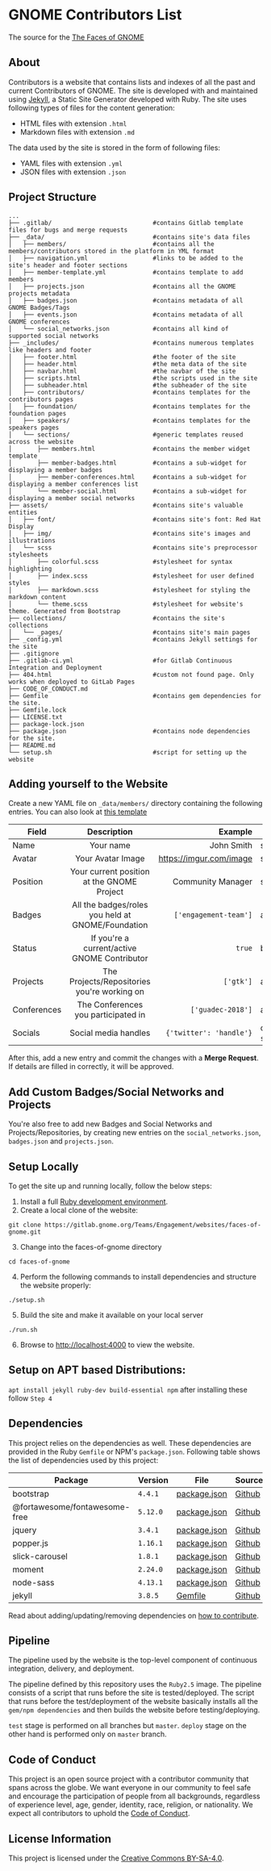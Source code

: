 # GNOME Contributors List

The source for the [The Faces of GNOME](https://teams.pages.gitlab.gnome.org/Engagement/websites/faces-of-gnome/)

## About

Contributors is a website that contains lists and indexes of all the past and current Contributors of GNOME.
The site is developed with
and maintained using [Jekyll][official-jekyll], a Static Site Generator
developed with Ruby. The site uses following types of files for the content
generation:

 * HTML files with extension `.html`
 * Markdown files with extension `.md`

The data used by the site is stored in the form of following files:

 * YAML files with extension `.yml`
 * JSON files with extension `.json`

## Project Structure

    ...
    ├── .gitlab/                            #contains Gitlab template files for bugs and merge requests
    ├── _data/                              #contains site's data files
    │   ├── members/                        #contains all the members/contributors stored in the platform in YML format
    │   ├── navigation.yml                  #links to be added to the site's header and footer sections
    │   ├── member-template.yml             #contains template to add members
    │   ├── projects.json                   #contains all the GNOME projects metadata
    │   ├── badges.json                     #contains metadata of all GNOME Badges/Tags
    │   ├── events.json                     #contains metadata of all GNOME conferences
    │   └── social_networks.json            #contains all kind of supported social networks
    ├── _includes/                          #contains numerous templates like headers and footer
    │   ├── footer.html                     #the footer of the site
    │   ├── header.html                     #the meta data of the site
    │   ├── navbar.html                     #the navbar of the site
    │   ├── scripts.html                    #the scripts used in the site
    │   ├── subheader.html                  #the subheader of the site
    │   ├── contributors/                   #contains templates for the contributors pages
    │   ├── foundation/                     #contains templates for the foundation pages
    │   ├── speakers/                       #contains templates for the speakers pages
    │   └── sections/                       #generic templates reused across the website
    │       ├── members.html                #contains the member widget template
    │       ├── member-badges.html          #contains a sub-widget for displaying a member badges
    │       ├── member-conferences.html     #contains a sub-widget for displaying a member conferences list
    │       └── member-social.html          #contains a sub-widget for displaying a member social networks
    ├── assets/                             #contains site's valuable entities
    │   ├── font/                           #contains site's font: Red Hat Display
    │   ├── img/                            #contains site's images and illustrations
    │   └── scss                            #contains site's preprocessor stylesheets
    │       ├── colorful.scss               #stylesheet for syntax highlighting
    │       ├── index.scss                  #stylesheet for user defined styles
    │       ├── markdown.scss               #stylesheet for styling the markdown content
    │       └── theme.scss                  #stylesheet for website's theme. Generated from Bootstrap
    ├── collections/                        #contains the site's collections
    │   └── _pages/                         #contains site's main pages
    ├── _config.yml                         #contains Jekyll settings for the site
    ├── .gitignore
    ├── .gitlab-ci.yml                      #for Gitlab Continuous Integration and Deployment
    ├── 404.html                            #custom not found page. Only works when deployed to GitLab Pages
    ├── CODE_OF_CONDUCT.md
    ├── Gemfile                             #contains gem dependencies for the site.
    ├── Gemfile.lock
    ├── LICENSE.txt
    ├── package-lock.json
    ├── package.json                        #contains node dependencies for the site.
    ├── README.md
    └── setup.sh                            #script for setting up the website

## Adding yourself to the Website

Create a new YAML file on `_data/members/` directory containing the following entries. You can also look at [this template](_data/member-template.yml)

| Field         | Description                                       | Example                 | Type                                                    |
| ------------- |:-------------------------------------------------:| -----------------------:| ------------------------------------------------------- |
| Name          | Your name                                         | John Smith              | string                                                  |
| Avatar        | Your Avatar Image                                 | https://imgur.com/image | string/boolean                                          |
| Position      | Your current position at the GNOME Project        | Community Manager       | string                                                  |
| Badges        | All the badges/roles you held at GNOME/Foundation | `['engagement-team']`   | array:entries from `badges.json`                        |
| Status        | If you're a current/active GNOME Contributor      | `true`                  | boolean                                                 |
| Projects      | The Projects/Repositories you're working on       | `['gtk']`               | array:entries from `projects.json`                      |
| Conferences   | The Conferences you participated in               | `['guadec-2018']`       | array:entries from `events.json`                        |
| Socials        | Social media handles                             | `{'twitter': 'handle'}` | collection:key from `social_networks.json`;value:string |

After this, add a new entry and commit the changes with a **Merge Request**. If details are filled in correctly, it will be approved.

## Add Custom Badges/Social Networks and Projects

You're also free to add new Badges and Social Networks and Projects/Repositories, by creating new entries on the `social_networks.json`, `badges.json` and `projects.json`.

## Setup Locally

To get the site up and running locally, follow the below steps:

1. Install a full [Ruby development environment](https://jekyllrb.com/docs/installation/).
2. Create a local clone of the website:
```
git clone https://gitlab.gnome.org/Teams/Engagement/websites/faces-of-gnome.git
```
3. Change into the faces-of-gnome directory
```
cd faces-of-gnome
```
4. Perform the following commands to install dependencies and structure the website properly:
```
./setup.sh
```
5. Build the site and make it available on your local server
```
./run.sh
```
6. Browse to [http://localhost:4000](http://localhost:4000) to view the website.

## Setup on APT based Distributions:
`apt install jekyll ruby-dev build-essential npm` after installing these follow `Step 4`

## Dependencies

This project relies on the dependencies as well. These dependencies are provided
in the Ruby `Gemfile` or NPM's `package.json`. Following table shows the
list of dependencies used by this project:

Package | Version | File | Source
--- | --- | --- | ---
bootstrap | `4.4.1` | [package.json][package.json] | [Github](https://github.com/twbs/bootstrap)
@fortawesome/fontawesome-free | `5.12.0` | [package.json][package.json] | [Github](https://github.com/FortAwesome/Font-Awesome)
jquery | `3.4.1` | [package.json][package.json] | [Github](https://github.com/jquery/jquery)
popper.js | `1.16.1` | [package.json][package.json] | [Github](https://github.com/FezVrasta/popper.js/)
slick-carousel | `1.8.1` | [package.json][package.json] | [Github](https://github.com/kenwheeler/slick/)
moment | `2.24.0` | [package.json][package.json] | [Github](https://github.com/moment/moment/)
node-sass | `4.13.1` | [package.json][package.json] | [Github](https://github.com/sass/node-sass/)
jekyll | `3.8.5` | [Gemfile][Gemfile] | [Github](https://github.com/jekyll/jekyll/)

Read about adding/updating/removing dependencies on [how to contribute](CONTRIBUTING.MD#addingupdatingremoving-dependencies).

## Pipeline

The pipeline used by the website is the top-level component of continuous
integration, delivery, and deployment.

The pipeline defined by this repository uses the `Ruby2.5` image. The pipeline
consists of a script that runs before the site is tested/deployed. The
script that runs before the test/deployment of the website basically
installs all the `gem/npm dependencies` and then builds the website
before testing/deploying.

`test` stage is performed on all branches but `master`. `deploy` stage on
the other hand is performed only on `master` branch.

## Code of Conduct

This project is an open source project with a contributor community that spans across
the globe. We want everyone in our community to feel safe and encourage the
participation of people from all backgrounds, regardless of
experience level, age, gender, identity, race, religion, or nationality. We
expect all contributors to uphold the [Code of Conduct][code-of-conduct].

## License Information

This project is licensed under the [Creative Commons BY-SA-4.0][license].

<!-- markdown variables -->
[contributing]: /CONTRIBUTING.MD
[code-of-conduct]: /CODE_OF_CONDUCT.MD
[official-jekyll]: https://jekyllrb.com
[package.json]: package.json
[Gemfile]: Gemfile
[license]: LICENSE.txt